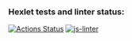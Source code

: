 ### Hexlet tests and linter status:
[![Actions Status](https://github.com/dimidroll450/frontend-project-lvl2/workflows/hexlet-check/badge.svg)](https://github.com/dimidroll450/frontend-project-lvl2/actions)
[![js-linter](https://github.com/dimidroll450/frontend-project-lvl2/workflows/js-linter/badge.svg)](https://github.com/dimidroll450/frontend-project-lvl2/actions)
